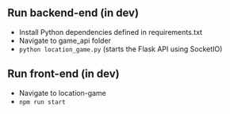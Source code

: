 ## Run backend-end (in dev)
* Install Python dependencies defined in requirements.txt
* Navigate to game_api folder
* ```python location_game.py``` (starts the Flask API using SocketIO)

## Run front-end (in dev)
* Navigate to location-game
* ```npm run start```